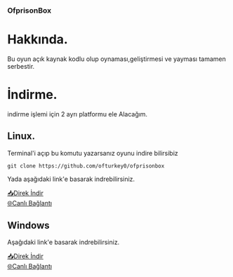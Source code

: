 ### OfprisonBox

# Hakkında.
Bu oyun açık kaynak kodlu olup oynaması,geliştirmesi ve yayması tamamen serbestir.

# İndirme.
indirme işlemi için 2 ayrı platformu ele Alacağım.

## Linux.

Terminal'i açıp bu komutu yazarsanız oyunu indire bilirsibiz


`git clone https://github.com/ofturkey0/ofprisonbox` <br>

 Yada aşağıdaki link'e basarak indrebilirsiniz.


[📥Direk İndir](https://github.com/ofturkey0/ofprisonbox/archive/refs/heads/main.zip) <br>
[🌐Canlı Bağlantı](https://ofturkey0.github.io/ofprisonbox/)

## Windows

Aşağıdaki link'e basarak indrebilirsiniz.

[📥Direk İndir](https://github.com/ofturkey0/ofprisonbox/archive/refs/heads/main.zip) <br>
[🌐Canlı Bağlantı](https://ofturkey0.github.io/ofprisonbox/)
